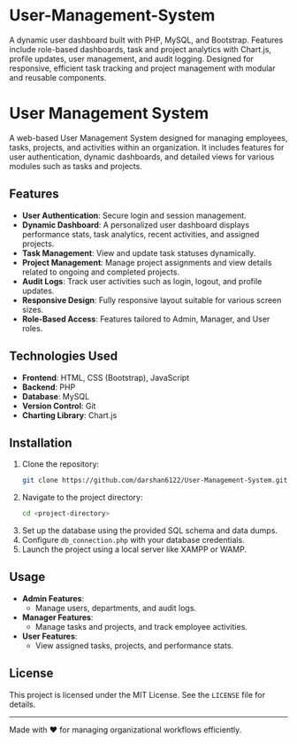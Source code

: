 # User-Management-System
A dynamic user dashboard built with PHP, MySQL, and Bootstrap. Features include role-based dashboards, task and project analytics with Chart.js, profile updates, user management, and audit logging. Designed for responsive, efficient task tracking and project management with modular and reusable components.


# User Management System

A web-based User Management System designed for managing employees, tasks, projects, and activities within an organization. It includes features for user authentication, dynamic dashboards, and detailed views for various modules such as tasks and projects.

## Features

- **User Authentication**: Secure login and session management.
- **Dynamic Dashboard**: A personalized user dashboard displays performance stats, task analytics, recent activities, and assigned projects.
- **Task Management**: View and update task statuses dynamically.
- **Project Management**: Manage project assignments and view details related to ongoing and completed projects.
- **Audit Logs**: Track user activities such as login, logout, and profile updates.
- **Responsive Design**: Fully responsive layout suitable for various screen sizes.
- **Role-Based Access**: Features tailored to Admin, Manager, and User roles.

## Technologies Used

- **Frontend**: HTML, CSS (Bootstrap), JavaScript
- **Backend**: PHP
- **Database**: MySQL
- **Version Control**: Git
- **Charting Library**: Chart.js

## Installation

1. Clone the repository:
   ```bash
   git clone https://github.com/darshan6122/User-Management-System.git
   ```
2. Navigate to the project directory:
   ```bash
   cd <project-directory>
   ```
3. Set up the database using the provided SQL schema and data dumps.
4. Configure `db_connection.php` with your database credentials.
5. Launch the project using a local server like XAMPP or WAMP.

## Usage

- **Admin Features**:
  - Manage users, departments, and audit logs.
- **Manager Features**:
  - Manage tasks and projects, and track employee activities.
- **User Features**:
  - View assigned tasks, projects, and performance stats.

## License

This project is licensed under the MIT License. See the `LICENSE` file for details.

---

Made with ❤️ for managing organizational workflows efficiently.
